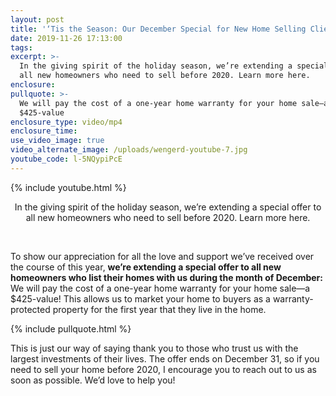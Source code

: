 ```yaml
---
layout: post
title: '‘Tis the Season: Our December Special for New Home Selling Clients'
date: 2019-11-26 17:13:00
tags:
excerpt: >-
  In the giving spirit of the holiday season, we’re extending a special offer to
  all new homeowners who need to sell before 2020. Learn more here.
enclosure:
pullquote: >-
  We will pay the cost of a one-year home warranty for your home sale—a
  $425-value
enclosure_type: video/mp4
enclosure_time:
use_video_image: true
video_alternate_image: /uploads/wengerd-youtube-7.jpg
youtube_code: l-5NQypiPcE
---
```


{% include youtube.html %}

<center>In the giving spirit of the holiday season, we&rsquo;re extending a special offer to all new homeowners who need to sell before 2020. Learn more here.</center>

&nbsp;

To show our appreciation for all the love and support we’ve received over the course of this year, **we’re extending a special offer to all new homeowners who list their homes with us during the month of December:** We will pay the cost of a one-year home warranty for your home sale—a $425-value\! This allows us to market your home to buyers as a warranty-protected property for the first year that they live in the home.

{% include pullquote.html %}

This is just our way of saying thank you to those who trust us with the largest investments of their lives. The offer ends on December 31, so if you need to sell your home before 2020, I encourage you to reach out to us as soon as possible. We’d love to help you\!

&nbsp;
